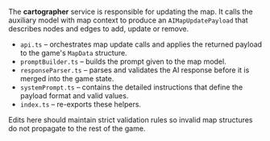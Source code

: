 The **cartographer** service is responsible for updating the map. It calls the auxiliary model with map context to produce an `AIMapUpdatePayload` that describes nodes and edges to add, update or remove.

* `api.ts` – orchestrates map update calls and applies the returned payload to the game's `MapData` structure.
* `promptBuilder.ts` – builds the prompt given to the map model.
* `responseParser.ts` – parses and validates the AI response before it is merged into the game state.
* `systemPrompt.ts` – contains the detailed instructions that define the payload format and valid values.
* `index.ts` – re-exports these helpers.

Edits here should maintain strict validation rules so invalid map structures do not propagate to the rest of the game.

